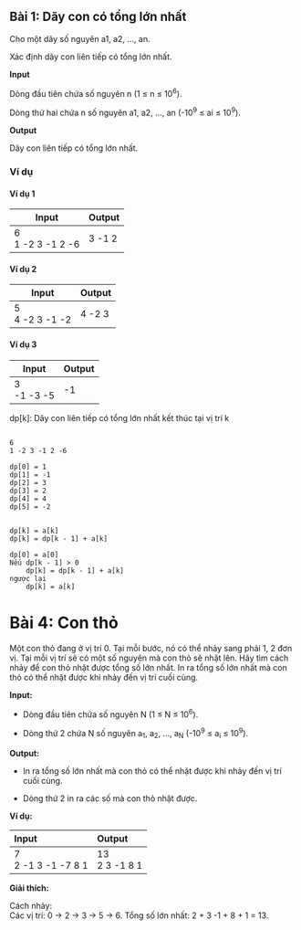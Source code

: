 ## Bài 1: Dãy con có tổng lớn nhất

Cho một dãy số nguyên a1, a2, ..., an.<br>

Xác định dãy con liên tiếp có tổng lớn nhất.

**Input**<br>

Dòng đầu tiên chứa số nguyên n (1 ≤ n ≤ 10<sup>6</sup>).<br>

Dòng thứ hai chứa n số nguyên a1, a2, ..., an (-10<sup>9</sup> ≤ ai ≤ 10<sup>9</sup>).<br>

**Output**<br>

Dãy con liên tiếp có tổng lớn nhất.<br>

### Ví dụ

#### Ví dụ 1

| Input | Output |
|-------|--------|
| 6<br> 1 -2 3 -1 2 -6 | 3 -1 2 |

#### Ví dụ 2

| Input | Output |
|-------|--------|
| 5<br> 4 -2 3 -1 -2 | 4 -2 3 |

#### Ví dụ 3

| Input | Output |
|-------|--------|
| 3 <br> -1 -3 -5 | -1 |

dp[k]: Dãy con liên tiếp có tổng lớn nhất kết thúc tại vị trí k

```

6
1 -2 3 -1 2 -6

dp[0] = 1
dp[1] = -1
dp[2] = 3
dp[3] = 2
dp[4] = 4
dp[5] = -2


dp[k] = a[k]
dp[k] = dp[k - 1] + a[k]

dp[0] = a[0]
Nếu dp[k - 1] > 0
    dp[k] = dp[k - 1] + a[k]
ngược lại
    dp[k] = a[k]

```

# Bài 4: Con thỏ

Một con thỏ đang ở vị trí 0. Tại mỗi bước, nó có thể nhảy sang phải 1, 2 đơn vị. Tại mỗi vị trí sẽ có một số nguyên mà con thỏ sẽ nhặt lên. Hãy tìm cách nhảy để con thỏ nhặt được tổng số lớn nhất. In ra tổng số lớn nhất mà con thỏ có thể nhặt được khi nhảy đến vị trí cuối cùng.

**Input:**

- Dòng đầu tiên chứa số nguyên N (1 ≤ N ≤ 10<sup>6</sup>).

- Dòng thứ 2 chứa N số nguyên a<sub>1</sub>, a<sub>2</sub>, ..., a<sub>N</sub> (-10<sup>9</sup> ≤ a<sub>i</sub> ≤ 10<sup>9</sup>).

**Output:**

- In ra tổng số lớn nhất mà con thỏ có thể nhặt được khi nhảy đến vị trí cuối cùng.

- Dòng thứ 2 in ra các số mà con thỏ nhặt được.

**Ví dụ:**

| Input | Output |
|:-------|:--------|
| 7<br>2 -1 3 -1 -7 8 1 | 13 <br> 2 3 -1 8 1 |

**Giải thích:**

Cách nhảy:<br>Các vị trí: 0 → 2 → 3 → 5 → 6. Tổng số lớn nhất: 2 + 3 -1 + 8 + 1 = 13.